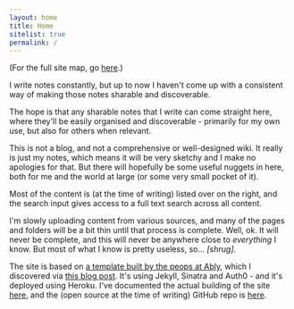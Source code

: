```yaml
---
layout: home
title: Home
sitelist: true
permalink: /
---
```


(For the full site map, go [here](/pages/A-Site-Map).)

I write notes constantly, but up to now I haven't come up with a consistent way of making those notes sharable and discoverable.

The hope is that any sharable notes that I write can come straight here, where they'll be easily organised and discoverable - primarily for my own use, but also for others when relevant.

This is not a blog, and not a comprehensive or well-designed wiki. It really is just my notes, which means it will be very sketchy and I make no apologies for that. But there will hopefully be some useful nuggets in here, both for me and the world at large (or some very small pocket of it).

Most of the content is (at the time of writing) listed over on the right, and the search input gives access to a full text search across all content.

I'm slowly uploading content from various sources, and many of the pages and folders will be a bit thin until that process is complete. Well, ok. It will never be complete, and this will never be anywhere close to *everything* I know. But most of what I know is pretty useless, so... *[shrug]*. 

The site is based on [a template built by the peops at Ably](https://github.com/ably/wiki-site), which I discovered via [this blog post](https://www.ably.io/blog/hacking-github-to-build-your-own-wiki). It's using Jekyll, Sinatra and Auth0 - and it's deployed using Heroku. I've documented the actual building of the site [here](/pages/coding/webdev/Jekyll), and the (open source at the time of writing) GitHub repo is [here](https://github.com/claresudbery/clare-wiki-ably).